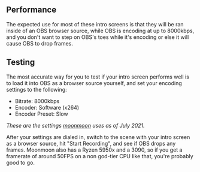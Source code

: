 ## Performance
The expected use for most of these intro screens is that they will be ran inside of an OBS browser source, while OBS is encoding at up to 8000kbps, and you don't want to step on OBS's toes while it's encoding or else it will cause OBS to drop frames.

## Testing
The most accurate way for you to test if your intro screen performs well is to load it into OBS as a browser source yourself, and set your encoding settings to the following:
- Bitrate: 8000kbps
- Encoder: Software (x264)
- Encoder Preset: Slow

*These are the settings [moonmoon](https://twitch.tv/moonmoon) uses as of July 2021.*

After your settings are dialed in, switch to the scene with your intro screen as a browser source, hit "Start Recording", and see if OBS drops any frames. Moonmoon also has a Ryzen 5950x and a 3090, so if you get a framerate of around 50FPS on a non god-tier CPU like that, you're probably good to go.
